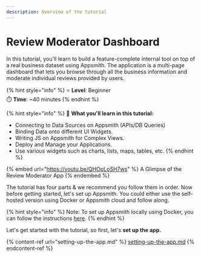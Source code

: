 ```yaml
---
description: Overview of the tutorial
---
```


# Review Moderator Dashboard

In this tutorial, you'll learn to build a feature-complete internal tool on top of a real business dataset using Appsmith. The application is a multi-page dashboard that lets you browse through all the business information and moderate individual reviews provided by users.

{% hint style="info" %}
⭐ **Level**: Beginner\
⏱️ **Time**: \~40 minutes
{% endhint %}

{% hint style="info" %}
🙌 **What you'll learn in this tutorial:**

* Connecting to Data Sources on Appsmith (APIs/DB Queries)
* Binding Data onto different UI Widgets.
* Writing JS on Appsmith for Complex Views.
* Deploy and Manage your Applications.
* Use various widgets such as charts, lists, maps, tables, etc.
{% endhint %}

{% embed url="https://youtu.be/QHOpLoSH7ws" %}
A Glimpse of the Review Moderator App
{% endembed %}

The tutorial has four parts & we recommend you follow them in order. Now before getting started, let's set up Appsmith. You could either use the self-hosted version using Docker or Appsmith cloud and follow along.

{% hint style="info" %}
Note: To set up Appsmith locally using Docker, you can follow the instructions [here](https://docs.appsmith.com/setup/docker).
{% endhint %}

Let's get started with the tutorial, so first, let's **set up the app.**

{% content-ref url="setting-up-the-app.md" %}
[setting-up-the-app.md](setting-up-the-app.md)
{% endcontent-ref %}
